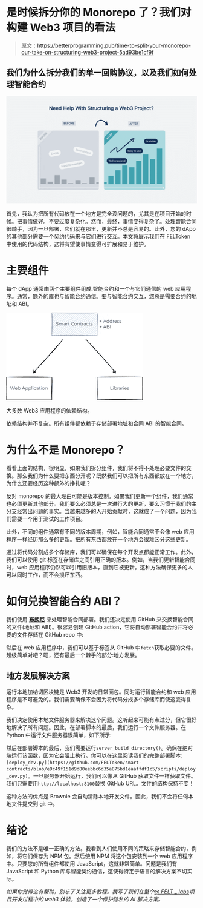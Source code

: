 # 是时候拆分你的 Monorepo 了？我们对构建 Web3 项目的看法

> 原文：<https://betterprogramming.pub/time-to-split-your-monorepo-our-take-on-structuring-web3-project-5ad93be1cf9f>

## 我们为什么拆分我们的单一回购协议，以及我们如何处理智能合约

![](img/96555c6a7d36455f7600336df2c53706.png)

首先，我认为把所有代码放在一个地方是完全没问题的，尤其是在项目开始的时候。把事情做好。不要过度复杂化。然而，最终，事情变得复杂了。处理智能合同很棘手，因为一旦部署，它们就在那里，更新并不总是容易的。此外，您的 dApp 的其他部分需要一个契约代码来与它们进行交互。本文将展示我们在 [FELToken](https://feltlabs.ai/) 中使用的代码结构，这将有望使事情变得可扩展和易于维护。

# 主要组件

每个 dApp 通常由两个主要组件组成:智能合约和一个与它们通信的 web 应用程序。通常，额外的库也与智能合约通信。要与智能合约交互，您总是需要合约的地址和 ABI。

![](img/d1a450a1fa5696b1e57bd8b6aa604ac5.png)

大多数 Web3 应用程序的依赖结构。

依赖结构并不复杂。所有组件都依赖于存储部署地址和合同 ABI 的智能合同。

# 为什么不是 Monorepo？

看看上面的结构，很明显，如果我们拆分组件，我们将不得不处理必要文件的交换。那么我们为什么要把东西分开呢？既然我们可以把所有东西都放在一个地方，为什么还要经历这种额外的挣扎呢？

反对 monorepo 的最大理由可能是版本控制。如果我们更新一个组件，我们通常也必须更新其他部分。我们要么必须总是一次进行大的更新，要么习惯于我们的主分支经常出问题的事实。当越来越多的人开始贡献时，这就成了一个问题，因为我们需要一个用于测试的工作项目。

此外，不同的组件通常有不同的版本周期，例如，智能合同通常不会像 web 应用程序一样经历那么多的更新。把所有东西都放在一个地方会很难区分这些更新。

通过将代码分割成多个存储库，我们可以确保在每个开发点都能正常工作。此外，我们可以使用 git 标签在存储库之间引用正确的版本。例如，当我们更新智能合同时，web 应用程序仍然可以引用旧版本，直到它被更新。这种方法确保更多的人可以同时工作，而不会损坏东西。

# 如何兑换智能合约 ABI？

我们使用 [**布朗尼**](https://eth-brownie.readthedocs.io/en/stable/) 来处理智能合同部署。我们还决定使用 GitHub 来交换智能合同的文件(地址和 ABI)。很容易创建 GitHub action，它将自动部署智能合约并将必要的文件存储在 GitHub repo 中:

然后在 web 应用程序中，我们可以基于标签从 GitHub 中`fetch`获取必要的文件。超级简单对吧？嗯，还有最后一个棘手的部分:地方发展。

## 地方发展解决方案

运行本地加纳切区块链是 Web3 开发的日常面包。同时运行智能合约和 web 应用程序是不可避免的。我们需要确保不会因为将代码分成多个存储库而使这变得复杂。

我们决定使用本地文件服务器来解决这个问题。这听起来可能有点过分，但它很好地解决了所有问题。因此，在部署脚本的最后，我们运行一个文件服务器。在 Python 中运行文件服务器很简单，如下所示:

然后在部署脚本的最后，我们需要运行`server_build_directory()`。确保在绝对端运行该函数，因为它会阻止执行。你可以在这里阅读我们的完整部署脚本:`[deploy_dev.py](https://github.com/FELToken/smart-contracts/blob/e9c49f151d9d80eebbc6d35a875bd1eaaffdf1c5/scripts/deploy_dev.py)`。一旦服务器开始运行，我们可以像从 GitHub 获取文件一样获取文件。我们只需要用`http://localhost:8100`替换 GitHub URL。文件的结构保持不变！

这种方法的优点是 Brownie 会自动清除本地开发文件。因此，我们不会将任何本地文件提交到 git 中。

# 结论

我们的方法不是唯一正确的方法。我看到人们使用不同的策略来存储智能合约，例如，将它们保存为 NPM 包。然后使用 NPM 将这个包安装到一个 web 应用程序中。只要您的所有组件都使用 JavaScript，这就非常简单。问题是我们有 JavaScript 和 Python 库与智能契约通信，这使得特定于语言的解决方案不切实际。

*如果你觉得这有帮助，别忘了关注更多教程。我写了我们在整个*[*@ FELT _ labs*](https://twitter.com/FELT_labs)*项目开发过程中的 web3 体验，创造了一个保护隐私的 AI 解决方案。*